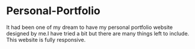 # Personal-Portfolio
It had been one of my dream to have my personal portfolio website designed by me.I have tried a bit but there are many things left to include. This website is fully responsive.
